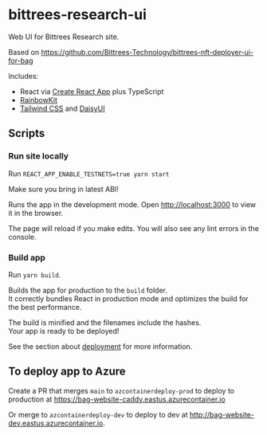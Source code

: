# bittrees-research-ui

Web UI for Bittrees Research site.

Based on <https://github.com/Bittrees-Technology/bittrees-nft-deployer-ui-for-bag>

Includes:

- React via [Create React App](https://github.com/facebook/create-react-app) plus TypeScript
- [RainbowKit](https://www.rainbowkit.com/)
- [Tailwind CSS](https://tailwindcss.com/) and [DaisyUI](https://daisyui.com/)

## Scripts

### Run site locally

Run `REACT_APP_ENABLE_TESTNETS=true yarn start`

Make sure you bring in latest ABI!

Runs the app in the development mode.
Open [http://localhost:3000](http://localhost:3000) to view it in the browser.

The page will reload if you make edits.
You will also see any lint errors in the console.

### Build app

Run `yarn build`.

Builds the app for production to the `build` folder.\
It correctly bundles React in production mode and optimizes the build for the best performance.

The build is minified and the filenames include the hashes.\
Your app is ready to be deployed!

See the section about [deployment](https://facebook.github.io/create-react-app/docs/deployment) for more information.

## To deploy app to Azure

Create a PR that merges `main` to `azcontainerdeploy-prod` to deploy to production at <https://bag-website-caddy.eastus.azurecontainer.io>

Or merge to `azcontainerdeploy-dev` to deploy to dev at <http://bag-website-dev.eastus.azurecontainer.io>.
